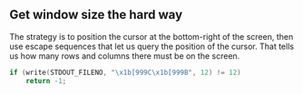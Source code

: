 ## Get window size the hard way

The strategy is to position the cursor at the bottom-right of the screen, then use escape sequences that let us query the position of the cursor. That tells us how many rows and columns there must be on the screen.

```c
if (write(STDOUT_FILENO, "\x1b[999C\x1b[999B", 12) != 12)
    return -1;
```
